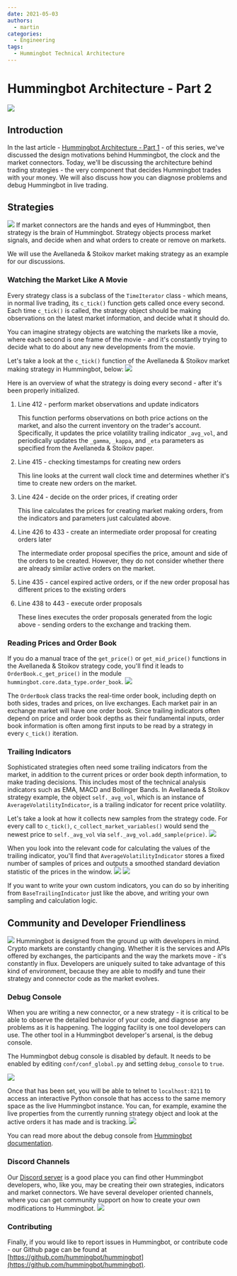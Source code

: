 ```yaml
---
date: 2021-05-03
authors:
  - martin
categories: 
  - Engineering
tags:
  - Hummingbot Technical Architecture
---
```


# Hummingbot Architecture - Part 2

![](./cover.webp)

## Introduction

In the last article - [Hummingbot Architecture - Part 1](/academy-content/hummingbot-architecture---part-1/) - of this series, we've discussed the design motivations behind Hummingbot, the clock and the market connectors. Today, we'll be discussing the architecture behind trading strategies - the very component that decides Hummingbot trades with your money. We will also discuss how you can diagnose problems and debug Hummingbot in live trading.

<!-- more -->

## Strategies

![](./chess.jpg)
If market connectors are the hands and eyes of Hummingbot, then strategy is the brain of Hummingbot. Strategy objects process market signals, and decide when and what orders to create or remove on markets.

We will use the Avellaneda & Stoikov market making strategy as an example for our discussions.

### Watching the Market Like A Movie

Every strategy class is a subclass of the `TimeIterator` class - which means, in normal live trading, its `c_tick()` function gets called once every second. Each time `c_tick()` is called, the strategy object should be making observations on the latest market information, and decide what it should do.

You can imagine strategy objects are watching the markets like a movie, where each second is one frame of the movie - and it's constantly trying to decide what to do about any new developments from the movie.

Let's take a look at the `c_tick()` function of the Avellaneda & Stoikov market making strategy in Hummingbot, below:
![](./avellaneda.png)

Here is an overview of what the strategy is doing every second - after it's been properly initialized.

1. Line 412 - perform market observations and update indicators

    This function performs observations on both price actions on the market, and also the current inventory on the trader's account. Specifically, it updates the price volatility trailing indicator `_avg_vol`, and periodically updates the `_gamma`, `_kappa`, and `_eta` parameters as specified from the Avellaneda & Stoikov paper.

2. Line 415 - checking timestamps for creating new orders

    This line looks at the current wall clock time and determines whether it's time to create new orders on the market.

3. Line 424 - decide on the order prices, if creating order

    This line calculates the prices for creating market making orders, from the indicators and parameters just calculated above.

4. Line 426 to 433 - create an intermediate order proposal for creating orders later

    The intermediate order proposal specifies the price, amount and side of the orders to be created. However, they do not consider whether there are already similar active orders on the market.

5. Line 435 - cancel expired active orders, or if the new order proposal has different prices to the existing orders
6. Line 438 to 443 - execute order proposals

    These lines executes the order proposals generated from the logic above - sending  orders to the exchange and tracking them.

### Reading Prices and Order Book

If you do a manual trace of the `get_price()` or `get_mid_price()` functions in the Avellaneda & Stoikov strategy code, you'll find it leads to `OrderBook.c_get_price()` in the module `hummingbot.core.data_type.order_book`.
![](./getprice.png)

The `OrderBook` class tracks the real-time order book, including depth on both sides, trades and prices, on live exchanges. Each market pair in an exchange market will have one order book. Since trailing indicators often depend on price and order book depths as their fundamental inputs, order book information is often among first inputs to be read by a strategy in every `c_tick()` iteration.

### Trailing Indicators

Sophisticated strategies often need some trailing indicators from the market, in addition to the current prices or order book depth information, to make trading decisions. This includes most of the technical analysis indicators such as EMA, MACD and Bollinger Bands. In Avellaneda & Stoikov strategy example, the object `self._avg_vol`, which is an instance of `AverageVolatilityIndicator`, is a trailing indicator for recent price volatility.

Let's take a look at how it collects new samples from the strategy code. For every call to `c_tick()`, `c_collect_market_variables()` would send the newest price to `self._avg_vol` via `self._avg_vol.add_sample(price)`.
![](./avi.png)

When you look into the relevant code for calculating the values of the trailing indicator, you'll find that ``AverageVolatilityIndicator`` stores a fixed number of samples of prices and outputs a smoothed standard deviation statistic of the prices in the window.
![](./avi2.png)
![](./avi3.png)

If you want to write your own custom indicators, you can do so by inheriting from ``BaseTrailingIndicator`` just like the above, and writing your own sampling and calculation logic.

## Community and Developer Friendliness
![](./pc.jpg)
Hummingbot is designed from the ground up with developers in mind. Crypto markets are constantly changing. Whether it is the services and APIs offered by exchanges, the participants and the way the markets move - it's constantly in flux. Developers are uniquely suited to take advantage of this kind of environment, because they are able to modify and tune their strategy and connector code as the market evolves.

### Debug Console

When you are writing a new connector, or a new strategy - it is critical to be able to observe the detailed behavior of your code, and diagnose any problems as it is happening. The logging facility is one tool developers can use. The other tool in a Hummingbot developer's arsenal, is the debug console.

The Hummingbot debug console is disabled by default. It needs to be enabled by editing `conf/conf_global.py` and setting `debug_console` to `true`.

![](./telegram.png)

Once that has been set, you will be able to telnet to `localhost:8211` to access an interactive Python console that has access to the same memory space as the live Hummingbot instance. You can, for example, examine the live properties from the currently running strategy object and look at the active orders it has made and is tracking.
![](./debug5.png)

You can read more about the debug console from [Hummingbot documentation](../../../developers/debug.md).

### Discord Channels

Our [Discord server](https://discord.gg/hummingbot) is a good place you can find other Hummingbot developers, who, like you, may be creating their own strategies, indicators and market connectors. We have several developer oriented channels, where you can get community support on how to create your own modifications to Hummingbot.
![](./discord.png)

### Contributing

Finally, if you would like to report issues in Hummingbot, or contribute code - our Github page can be found at [https://github.com/hummingbot/hummingbot](https://github.com/hummingbot/hummingbot).
